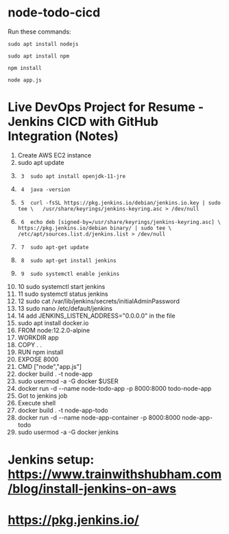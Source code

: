 # node-todo-cicd

Run these commands:


`sudo apt install nodejs`


`sudo apt install npm`


`npm install`
 
`node app.js`



# Live DevOps Project for Resume - Jenkins CICD with GitHub Integration (Notes)

1)	Create AWS EC2 instance
2)	sudo apt update
3)	    3  sudo apt install openjdk-11-jre
4)	    4  java -version
5)	    5  curl -fsSL https://pkg.jenkins.io/debian/jenkins.io.key | sudo tee \   /usr/share/keyrings/jenkins-keyring.asc > /dev/null 
6)	    6  echo deb [signed-by=/usr/share/keyrings/jenkins-keyring.asc] \   https://pkg.jenkins.io/debian binary/ | sudo tee \   /etc/apt/sources.list.d/jenkins.list > /dev/null
7)	    7  sudo apt-get update 
8)	    8  sudo apt-get install jenkins
9)	    9  sudo systemctl enable jenkins
10)	   10  sudo systemctl start jenkins
11)	   11  sudo systemctl status jenkins
12)	   12  sudo cat /var/lib/jenkins/secrets/initialAdminPassword
13)	   13  sudo nano /etc/default/jenkins 
14)	   14  add JENKINS_LISTEN_ADDRESS="0.0.0.0" in the file
15)	sudo apt install docker.io
16)	FROM node:12.2.0-alpine
17)	WORKDIR app
18)	COPY . .
19)	RUN npm install
20)	EXPOSE 8000
21)	CMD ["node","app.js"]
22)	docker build . -t node-app
23)	sudo usermod -a -G docker $USER
24)	docker run -d --name node-todo-app -p 8000:8000 todo-node-app
25)	Got to jenkins job
26)	Execute shell 
27)	docker build . -t node-app-todo
28)	docker run -d --name node-app-container -p 8000:8000 node-app-todo
29)	sudo usermod -a -G docker jenkins



#	Jenkins setup: https://www.trainwithshubham.com/blog/install-jenkins-on-aws

#	https://pkg.jenkins.io/






